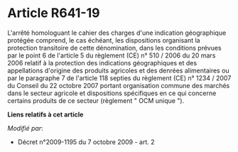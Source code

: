 # Article R641-19

L'arrêté homologuant le cahier des charges d'une indication géographique protégée comprend, le cas échéant, les dispositions
organisant la protection transitoire de cette dénomination, dans les conditions prévues par le point 6 de l'article 5 du
règlement (CE) n° 510 / 2006 du 20 mars 2006 relatif à la protection des indications géographiques et des appellations
d'origine des produits agricoles et des denrées alimentaires ou par le paragraphe 7 de l'article 118 septies du règlement
(CE) n° 1234 / 2007 du Conseil du 22 octobre 2007 portant organisation commune des marchés dans le secteur agricole et
dispositions spécifiques en ce qui concerne certains produits de ce secteur (règlement " OCM unique ").

**Liens relatifs à cet article**

_Modifié par_:

  - Décret n°2009-1195 du 7 octobre 2009 - art. 2
